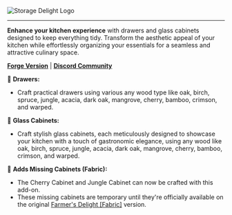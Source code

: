 ![Storage Delight Logo](https://cdn.modrinth.com/data/LTTvOp5L/images/fa93cf5d6d1e101e0783d9af61ebd7330881d791.png)
___
**Enhance your kitchen experience** with drawers and glass cabinets designed to keep everything tidy. Transform the aesthetic appeal of your kitchen while effortlessly organizing your essentials for a seamless and attractive culinary space.

[**Forge Version**](https://www.curseforge.com/minecraft/mc-mods/storage-delight-forge) | [**Discord Community**](https://discord.gg/z2E7Q78v8X)

🍅 **Drawers:**
- Craft practical drawers using various any wood type like oak, birch, spruce, jungle, acacia, dark oak, mangrove, cherry, bamboo, crimson, and warped.

🥕 **Glass Cabinets:**
- Craft stylish glass cabinets, each meticulously designed to showcase your kitchen with a touch of gastronomic elegance, using any wood like oak, birch, spruce, jungle, acacia, dark oak, mangrove, cherry, bamboo, crimson, and warped.

🌳 **Adds Missing Cabinets (Fabric):**
- The Cherry Cabinet and Jungle Cabinet can now be crafted with this add-on.
- These missing cabinets are temporary until they're officially available on the original [Farmer's Delight [Fabric]](https://modrinth.com/mod/farmers-delight-fabric) version.
